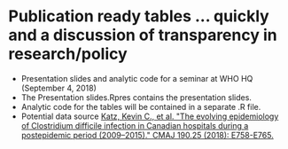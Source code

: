 # Publication ready tables ... quickly and a discussion of transparency in research/policy

- Presentation slides and analytic code for a seminar at WHO HQ (September 4, 2018)
- The Presentation slides.Rpres contains the presentation slides. 
- Analytic code for the tables will be contained in a separate .R file. 
- Potential data source [Katz, Kevin C., et al. "The evolving epidemiology of Clostridium difficile infection in Canadian hospitals during a postepidemic period (2009–2015)." CMAJ 190.25 (2018): E758-E765.](https://doi.org/10.1503/cmaj.180013)